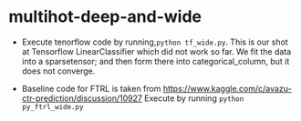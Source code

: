 # multihot-deep-and-wide

- Execute tenorflow code by running,`python tf_wide.py`. This is our shot at Tensorflow LinearClassifier which did not work so far. We fit the data into a sparsetensor; and then form there into categorical_column, but it does not converge.

- Baseline code for FTRL is taken from  https://www.kaggle.com/c/avazu-ctr-prediction/discussion/10927
Execute by running `python py_ftrl_wide.py`
